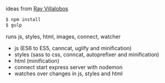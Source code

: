 
ideas from [Ray Villalobos]


```sh
$ npm install
$ gulp
```
runs js, styles, html, images, connect, watcher
 - js (ES6 to ES5, canncat, uglify and minification)
 - styles (sass to css, conncat, autoprefixer and minification)
 - html (minification)
 - connect start express server with nodemon
 - watches over changes in js, styles and html


[//]: # (These are reference links used in the body of this note and get stripped out when the markdown processor does its job. There is no need to format nicely because it shouldn't be seen. Thanks SO - http://stackoverflow.com/questions/4823468/store-comments-in-markdown-syntax)

[Ray Villalobos]: <https://twitter.com/planetoftheweb>